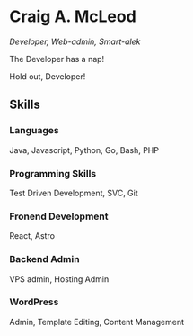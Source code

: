 # Craig A. McLeod
_*Developer, Web-admin, Smart-alek*_

The Developer has a nap!

Hold out, Developer!

## Skills
### Languages
Java, Javascript, Python, Go, Bash, PHP

### Programming Skills
Test Driven Development, SVC, Git

### Fronend Development
React, Astro

### Backend Admin
VPS admin, Hosting Admin

### WordPress
Admin, Template Editing, Content Management

<!---
camcleod99/camcleod99 is a ✨ special ✨ repository because its `README.md` (this file) appears on your GitHub profile.
You can click the Preview link to take a look at your changes.
--->
